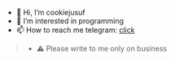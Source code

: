 - 👋 Hi, I’m cookiejusuf
- 👀 I’m interested in programming
- 📫 How to reach me telegram: [click](https://t.me/cookiecoder)
> * ⚠ Please write to me only on business
